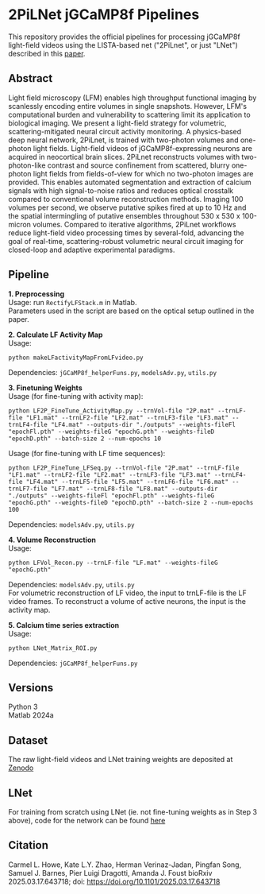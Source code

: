 # 2PiLNet jGCaMP8f Pipelines
This repository provides the official pipelines for processing jGCaMP8f light-field videos using the LISTA-based net ("2PiLnet", or just "LNet") described in this [paper](https://www.biorxiv.org/content/10.1101/2025.03.17.643718).

## Abstract
Light field microscopy (LFM) enables high throughput functional imaging by scanlessly encoding entire volumes in single snapshots.  However, LFM's computational burden and vulnerability to scattering limit its application to biological imaging. We present a light-field strategy for volumetric, scattering-mitigated neural circuit activity monitoring. A physics-based deep neural network, 2PiLnet, is trained with two-photon volumes and one-photon light fields. Light-field videos of jGCaMP8f-expressing neurons are acquired in neocortical brain slices. 2PiLnet reconstructs volumes with two-photon-like contrast and source confinement from scattered, blurry one-photon light fields from fields-of-view for which no two-photon images are provided. This enables automated segmentation and extraction of calcium signals with high signal-to-noise ratios and reduces optical crosstalk compared to conventional volume reconstruction methods. Imaging 100 volumes per second, we observe putative spikes fired at up to 10 Hz and the spatial intermingling of putative ensembles throughout 530 x 530 x 100-micron volumes. Compared to iterative algorithms, 2PiLnet workflows reduce light-field video processing times by several-fold, advancing the goal of real-time, scattering-robust volumetric neural circuit imaging for closed-loop and adaptive experimental paradigms.

## Pipeline
**1. Preprocessing** \
Usage: run `RectifyLFStack.m` in Matlab.  
Parameters used in the script are based on the optical setup outlined in the paper. 

**2. Calculate LF Activity Map** \
Usage:
```
python makeLFactivityMapFromLFvideo.py
```  
Dependencies: `jGCaMP8f_helperFuns.py`, `modelsAdv.py`, `utils.py`

**3. Finetuning Weights** \
Usage (for fine-tuning with activity map):
```
python LF2P_FineTune_ActivityMap.py --trnVol-file "2P.mat" --trnLF-file "LF1.mat" --trnLF2-file "LF2.mat" --trnLF3-file "LF3.mat" --trnLF4-file "LF4.mat" --outputs-dir "./outputs" --weights-fileFl "epochFl.pth" --weights-fileG "epochG.pth" --weights-fileD "epochD.pth" --batch-size 2 --num-epochs 10
```
Usage (for fine-tuning with LF time sequences):
```
python LF2P_FineTune_LFSeq.py --trnVol-file "2P.mat" --trnLF-file "LF1.mat" --trnLF2-file "LF2.mat" --trnLF3-file "LF3.mat" --trnLF4-file "LF4.mat" --trnLF5-file "LF5.mat" --trnLF6-file "LF6.mat" --trnLF7-file "LF7.mat" --trnLF8-file "LF8.mat" --outputs-dir "./outputs" --weights-fileFl "epochFl.pth" --weights-fileG "epochG.pth" --weights-fileD "epochD.pth" --batch-size 2 --num-epochs 100
```
Dependencies: `modelsAdv.py`, `utils.py`  

**4. Volume Reconstruction** \
Usage:
```
python LFVol_Recon.py --trnLF-file "LF.mat" --weights-fileG "epochG.pth"
```
Dependencies: `modelsAdv.py`, `utils.py`  
For volumetric reconstruction of LF video, the input to trnLF-file is the LF video frames. To reconstruct a volume of active neurons, the input is the activity map.

**5. Calcium time series extraction** \
Usage:
```
python LNet_Matrix_ROI.py
```
Dependencies: `jGCaMP8f_helperFuns.py` 
 
## Versions
Python 3  
Matlab 2024a

## Dataset
The raw light-field videos and LNet training weights are deposited at [Zenodo](https://doi.org/10.5281/zenodo.14900715)

## LNet
For training from scratch using LNet (ie. not fine-tuning weights as in Step 3 above), code for the network can be found [here](https://github.com/hverinaz/LFM-2P)

## Citation
Carmel L. Howe, Kate L.Y. Zhao, Herman Verinaz-Jadan, Pingfan Song, Samuel J. Barnes, Pier Luigi Dragotti, Amanda J. Foust
bioRxiv 2025.03.17.643718; doi: https://doi.org/10.1101/2025.03.17.643718
